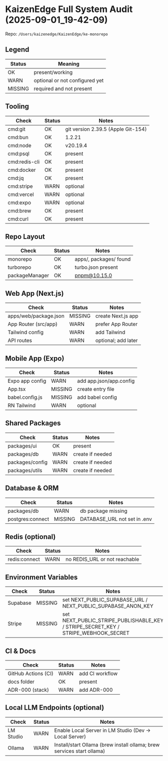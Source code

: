 # KaizenEdge Full System Audit (2025-09-01_19-42-09)

Repo: `/Users/kaizenedge/KaizenEdge/ke-monorepo`

## Legend
| Status | Meaning |
|---|---|
| OK | present/working |
| WARN | optional or not configured yet |
| MISSING | required and not present |

## Tooling
| Check | Status | Notes |
|---|---|---|
| cmd:git | OK | git version 2.39.5 (Apple Git-154) |
| cmd:bun | OK | 1.2.21 |
| cmd:node | OK | v20.19.4 |
| cmd:psql | OK | present |
| cmd:redis-cli | OK | present |
| cmd:docker | OK | present |
| cmd:jq | OK | present |
| cmd:stripe | WARN | optional |
| cmd:vercel | WARN | optional |
| cmd:expo | WARN | optional |
| cmd:brew | OK | present |
| cmd:curl | OK | present |

## Repo Layout
| Check | Status | Notes |
|---|---|---|
| monorepo | OK | apps/, packages/ found |
| turborepo | OK | turbo.json present |
| packageManager | OK | pnpm@10.15.0 |

## Web App (Next.js)
| Check | Status | Notes |
|---|---|---|
| apps/web/package.json | MISSING | create Next.js app |
| App Router (src/app) | WARN | prefer App Router |
| Tailwind config | WARN | add Tailwind |
| API routes | WARN | optional; add later |

## Mobile App (Expo)
| Check | Status | Notes |
|---|---|---|
| Expo app config | WARN | add app.json/app.config |
| App.tsx | MISSING | create entry file |
| babel.config.js | MISSING | add babel config |
| RN Tailwind | WARN | optional |

## Shared Packages
| Check | Status | Notes |
|---|---|---|
| packages/ui | OK | present |
| packages/db | WARN | create if needed |
| packages/config | WARN | create if needed |
| packages/utils | WARN | create if needed |

## Database & ORM
| Check | Status | Notes |
|---|---|---|
| packages/db | WARN | db package missing |
| postgres:connect | MISSING | DATABASE_URL not set in .env |

## Redis (optional)
| Check | Status | Notes |
|---|---|---|
| redis:connect | WARN | no REDIS_URL or not reachable |

## Environment Variables
| Check | Status | Notes |
|---|---|---|
| Supabase | MISSING | set NEXT_PUBLIC_SUPABASE_URL / NEXT_PUBLIC_SUPABASE_ANON_KEY |
| Stripe | MISSING | set NEXT_PUBLIC_STRIPE_PUBLISHABLE_KEY / STRIPE_SECRET_KEY / STRIPE_WEBHOOK_SECRET |

## CI & Docs
| Check | Status | Notes |
|---|---|---|
| GitHub Actions (CI) | WARN | add CI workflow |
| docs folder | OK | present |
| ADR-000 (stack) | WARN | add ADR-000 |

## Local LLM Endpoints (optional)
| Check | Status | Notes |
|---|---|---|
| LM Studio | WARN | Enable Local Server in LM Studio (Dev → Local Server) |
| Ollama | WARN | Install/start Ollama (brew install ollama; brew services start ollama) |

